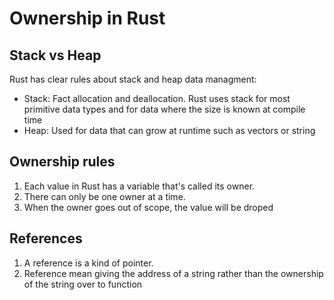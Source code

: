 # Ownership in Rust

## Stack vs Heap

Rust has clear rules about stack and heap data managment:

- Stack: Fact allocation and deallocation. Rust uses stack for most primitive data types and for data where the size is known at compile time
- Heap: Used for data that can grow at runtime such as vectors or string

## Ownership rules

1. Each value in Rust has a variable that's called its owner.
2. There can only be one owner at a time.
3. When the owner goes out of scope, the value will be droped

## References

1. A reference is a kind of pointer.
2. Reference mean giving the address of a string rather than the ownership of the string over to function

